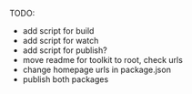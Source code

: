 TODO:
- add script for build
- add script for watch
- add script for publish?
- move readme for toolkit to root, check urls
- change homepage urls in package.json
- publish both packages
